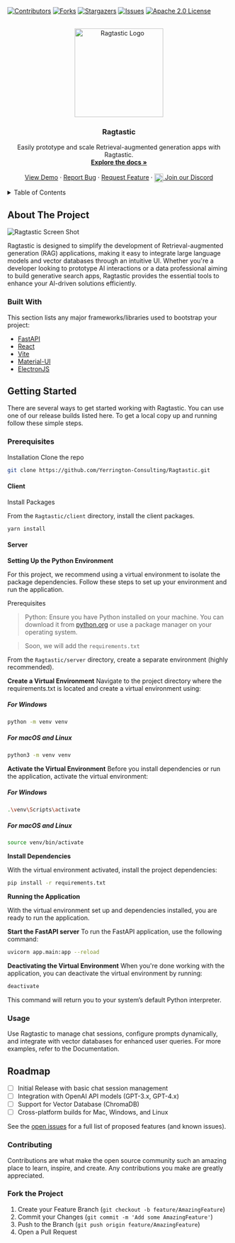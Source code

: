 <a name="readme-top"></a>

<!-- PROJECT SHIELDS -->
[![Contributors][contributors-shield]][contributors-url]
[![Forks][forks-shield]][forks-url]
[![Stargazers][stars-shield]][stars-url]
[![Issues][issues-shield]][issues-url]
[![Apache 2.0 License][license-shield]][license-url]

<!-- PROJECT LOGO -->
<br />
<div align="center">
  <a href="https://github.com/Yerrington-Consulting/Ragtastic">
    <img src="https://github.com/Yerrington-Consulting/Ragtastic/assets/2257834/60d92550-d03c-451d-92de-0d8ecc006a09" alt="Ragtastic Logo" width="200">

  </a>

  <h3 align="center">Ragtastic</h3>

  <p align="center">
    Easily prototype and scale Retrieval-augmented generation apps with Ragtastic.
    <br />
    <a href="https://github.com/Yerrington-Consulting/Ragtastic"><strong>Explore the docs »</strong></a>
    <br />
    <br />
    <a href="https://github.com/Yerrington-Consulting/Ragtastic">View Demo</a>
    ·
    <a href="https://github.com/Yerrington-Consulting/Ragtastic/issues/new?labels=bug&template=bug-report---.md">Report Bug</a>
    ·
    <a href="https://github.com/Yerrington-Consulting/Ragtastic/issues/new?labels=enhancement&template=feature-request---.md">Request Feature</a>
    ·
    <a href="https://discord.gg/vXvtPa4qMh"><img src="https://cdn.jsdelivr.net/npm/simple-icons@v3/icons/discord.svg" width="20" height="20" style="vertical-align: middle;" /> Join our Discord</a>
  </p>
</div>
<!-- TABLE OF CONTENTS -->
<details>
  <summary>Table of Contents</summary>
  <ol>
    <li>
      <a href="#about-the-project">About The Project</a>
      <ul>
        <li><a href="#built-with">Built With</a></li>
      </ul>
    </li>
    <li>
      <a href="#getting-started">Getting Started</a>
      <ul>
        <li><a href="#prerequisites">Prerequisites</a></li>
        <li><a href="#installation">Installation</a></li>
      </ul>
    </li>
    <li><a href="#usage">Usage</a></li>
    <li><a href="#roadmap">Roadmap</a></li>
    <li><a href="#contributing">Contributing</a></li>
    <li><a href="#license">License</a></li>
    <li><a href="#contact">Contact</a></li>
    <li><a href="#acknowledgments">Acknowledgments</a></li>
  </ol>
</details>

<!-- ABOUT THE PROJECT -->
## About The Project

![Ragtastic Screen Shot](https://github.com/Yerrington-Consulting/Ragtastic/assets/2257834/88e18383-6298-4bce-b1e5-4b66eeb9798d)

Ragtastic is designed to simplify the development of Retrieval-augmented generation (RAG) applications, making it easy to integrate large language models and vector databases through an intuitive UI. Whether you're a developer looking to prototype AI interactions or a data professional aiming to build generative search apps, Ragtastic provides the essential tools to enhance your AI-driven solutions efficiently.

### Built With

This section lists any major frameworks/libraries used to bootstrap your project:
* [FastAPI](https://fastapi.tiangolo.com/)
* [React](https://reactjs.org/)
* [Vite](https://vitejs.dev/)
* [Material-UI](https://mui.com/)
* [ElectronJS](https://www.electronjs.org/)

<!-- GETTING STARTED -->
## Getting Started

There are several ways to get started working with Ragtastic.  You can use one of our release builds listed here.  To get a local copy up and running follow these simple steps.

### Prerequisites

Installation
Clone the repo
   ```bash
   git clone https://github.com/Yerrington-Consulting/Ragtastic.git
   ```
#### Client

Install Packages

From the `Ragtastic/client` directory, install the client packages.
```bash
yarn install
```

#### Server

**Setting Up the Python Environment**

For this project, we recommend using a virtual environment to isolate the package dependencies. Follow these steps to set up your environment and run the application.

Prerequisites
> Python: Ensure you have Python installed on your machine. You can download it from [python.org](http://python.org) or use a package manager on your operating system.

> Soon, we will add the `requirements.txt`

From the `Ragtastic/server` directory, create a separate environment (highly recommended).

**Create a Virtual Environment**
Navigate to the project directory where the requirements.txt is located and create a virtual environment using:

##### For Windows
```bash
python -m venv venv
```
##### For macOS and Linux
```bash
python3 -m venv venv
````

**Activate the Virtual Environment**
Before you install dependencies or run the application, activate the virtual environment:

##### For Windows
```bash
.\venv\Scripts\activate
```
##### For macOS and Linux
```bash
source venv/bin/activate
```

**Install Dependencies**

With the virtual environment activated, install the project dependencies:
```bash
pip install -r requirements.txt
```

**Running the Application**

With the virtual environment set up and dependencies installed, you are ready to run the application.

**Start the FastAPI server**
To run the FastAPI application, use the following command:

```bash
uvicorn app.main:app --reload
```

**Deactivating the Virtual Environment**
When you're done working with the application, you can deactivate the virtual environment by running:

```bash
deactivate
```
This command will return you to your system’s default Python interpreter.


<!-- USAGE EXAMPLES -->
### Usage

Use Ragtastic to manage chat sessions, configure prompts dynamically, and integrate with vector databases for enhanced user queries. For more examples, refer to the Documentation.

<!-- ROADMAP -->
## Roadmap

- [ ] Initial Release with basic chat session management
- [ ] Integration with OpenAI API models (GPT-3.x, GPT-4.x)
- [ ] Support for Vector Database (ChromaDB)
- [ ] Cross-platform builds for Mac, Windows, and Linux

See the [open issues](./issues) for a full list of proposed features (and known issues).

<!-- CONTRIBUTING -->
### Contributing

Contributions are what make the open source community such an amazing place to learn, inspire, and create. Any contributions you make are greatly appreciated.

### Fork the Project
1. Create your Feature Branch (`git checkout -b feature/AmazingFeature`)
1. Commit your Changes (`git commit -m 'Add some AmazingFeature'`)
1. Push to the Branch (`git push origin feature/AmazingFeature`)
1. Open a Pull Request

<!-- MARKDOWN LINKS & IMAGES -->
<!-- https://www.markdownguide.org/basic-syntax/#reference-style-links -->
<!-- MARKDOWN LINKS & IMAGES -->
[contributors-shield]: https://img.shields.io/github/contributors/Yerrington-Consulting/Ragtastic.svg?style=for-the-badge
[contributors-url]: https://github.com/Yerrington-Consulting/Ragtastic/graphs/contributors
[forks-shield]: https://img.shields.io/github/forks/Yerrington-Consulting/Ragtastic.svg?style=for-the-badge
[forks-url]: https://github.com/Yerrington-Consulting/Ragtastic/network/members
[stars-shield]: https://img.shields.io/github/stars/Yerrington-Consulting/Ragtastic.svg?style=for-the-badge
[stars-url]: https://github.com/Yerrington-Consulting/Ragtastic/stargazers
[issues-shield]: https://img.shields.io/github/issues/Yerrington-Consulting/Ragtastic.svg?style=for-the-badge
[issues-url]: https://github.com/Yerrington-Consulting/Ragtastic/issues
[license-shield]: https://img.shields.io/github/license/Yerrington-Consulting/Ragtastic.svg?style=for-the-badge
[license-url]: https://github.com/Yerrington-Consulting/Ragtastic/blob/master/LICENSE.txt
